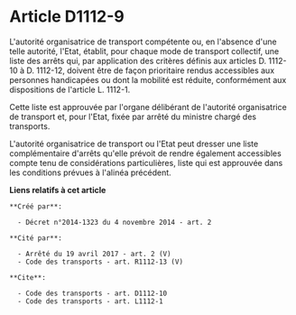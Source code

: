 # Article D1112-9

L'autorité organisatrice de transport compétente ou, en l'absence d'une telle autorité, l'Etat, établit, pour chaque mode de
transport collectif, une liste des arrêts qui, par application des critères définis aux articles D. 1112-10 à D. 1112-12,
doivent être de façon prioritaire rendus accessibles aux personnes handicapées ou dont la mobilité est réduite, conformément
aux dispositions de l'article L. 1112-1. 

Cette liste est approuvée par l'organe délibérant de l'autorité organisatrice de transport et, pour l'Etat, fixée par arrêté
du ministre chargé des transports. 

L'autorité organisatrice de transport ou l'Etat peut dresser une liste complémentaire d'arrêts qu'elle prévoit de rendre
également accessibles compte tenu de considérations particulières, liste qui est approuvée dans les conditions prévues à
l'alinéa précédent.

**Liens relatifs à cet article**

	**Créé par**:

	  - Décret n°2014-1323 du 4 novembre 2014 - art. 2

	**Cité par**:

	  - Arrêté du 19 avril 2017 - art. 2 (V)
	  - Code des transports - art. R1112-13 (V)

	**Cite**:

	  - Code des transports - art. D1112-10
	  - Code des transports - art. L1112-1
